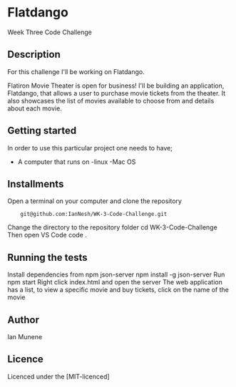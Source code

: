 # Flatdango
Week Three Code Challenge

## Description
For this challenge I'll be working on Flatdango.

Flatiron Movie Theater is open for business! I'll be building  an application, Flatdango, that allows a user to purchase movie tickets from the theater.
It also showcases the list of movies available to choose from and details about each movie.

## Getting started
In order to use this particular project one needs to have;
* A computer that runs on
 -linux
  -Mac OS



## Installments
Open a terminal on your computer and clone the repository 
        
        git@github.com:IanNesh/WK-3-Code-Challenge.git

Change the directory to the repository folder
        cd WK-3-Code-Challenge
Then open VS Code
        code .

## Running the tests
Install dependencies from npm json-server
    npm install -g json-server
Run npm start
Right click index.html and open the server
The web application has a list, to view a specific movie and buy tickets, click on the name of the movie

## Author

Ian Munene

## Licence

Licenced under the [MIT-licenced]